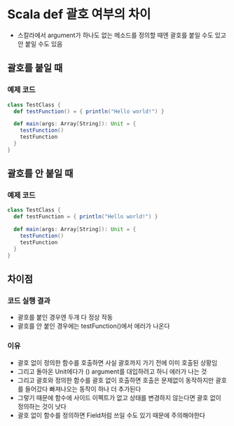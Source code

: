 # Scala def 괄호 여부의 차이
- 스칼라에서 argument가 하나도 없는 메소드를 정의할 때엔 괄호를 붙일 수도 있고 안 붙일 수도 있음


## 괄호를 붙일 때
### 예제 코드
``` scala
class TestClass {
  def testFunction() = { println("Hello world!") }

  def main(args: Array[String]): Unit = {
    testFunction()
    testFunction
  }
}
```

## 괄호를 안 붙일 때
### 예제 코드
``` scala
class TestClass {
  def testFunction = { println("Hello world!") }

  def main(args: Array[String]): Unit = {
    testFunction()
    testFunction
  }
}
```

## 차이점
### 코드 실행 결과
- 괄호를 붙인 경우엔 두개 다 정상 작동
- 괄호를 안 붙인 경우에는 testFunction()에서 에러가 나온다

### 이유
- 괄호 없이 정의한 함수를 호출하면 사실 괄호까지 가기 전에 이미 호출된 상황임
- 그리고 돌아온 Unit에다가 () argument를 대입하려고 하니 에러가 나는 것
- 그리고 괄호와 정의한 함수를 괄호 없이 호출하면 호출은 문제없이 동작하지만 괄호를 들어갔다 빠져나오는 동작이 하나 더 추가된다
- 그렇기 때문에 함수에 사이드 이펙트가 없고 상태를 변경하지 않는다면 괄호 없이 정의하는 것이 낫다
- 괄호 없이 함수를 정의하면 Field처럼 쓰일 수도 있기 때문에 주의해야한다